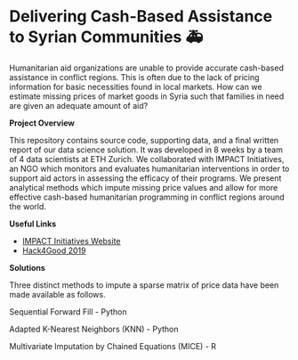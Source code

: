 # Delivering Cash-Based Assistance to Syrian Communities :ambulance:  
Humanitarian aid organizations are unable to provide accurate cash-based assistance in conflict regions. This is often due to the lack of pricing information for basic necessities found in local markets. How can we estimate missing prices of market goods in Syria such that families in need are given an adequate amount of aid?

**Project Overview**

This repository contains source code, supporting data, and a final written report of our data science solution. It was developed in 8 weeks by a team of 4 data scientists at ETH Zurich. We collaborated with IMPACT Initiatives, an NGO which monitors and evaluates humanitarian interventions in order to support aid actors in assessing the efficacy of their programs. We present analytical methods which impute missing price values and allow for more effective cash-based humanitarian programming in conflict regions around the world.

**Useful Links**
*  [IMPACT Initiatives Website](https://www.impact-initiatives.org)
*  [Hack4Good 2019](https://analytics-club.org/hack4good)

**Solutions**

Three distinct methods to impute a sparse matrix of price data have been made available as follows.

Sequential Forward Fill - Python

Adapted K-Nearest Neighbors (KNN) - Python

Multivariate Imputation by Chained Equations (MICE) - R

